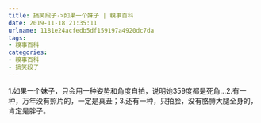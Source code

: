 ```yaml
---
title: 搞笑段子->如果一个妹子 | 糗事百科
date: 2019-11-18 21:35:11
urlname: 1181e24acfedb5df159197a4920dc7da
tags: 
- 糗事百科
categories:
- 糗事百科
- 搞笑段子
---
```

1.如果一个妹子，只会用一种姿势和角度自拍，说明她359度都是死角…2.有一种，万年没有照片的，一定是真丑；3.还有一种，只拍脸，没有胳膊大腿全身的，肯定是胖子。


